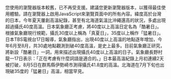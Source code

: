 您使用的瀏覽器版本較舊，已不再受支援。建議您更新瀏覽器版本，以獲得最佳使用體驗。請在瀏覽器上啟用JavaScript來瀏覽頁面中的所有內容。緯度高於台灣的日本，今年夏天屢創高溫紀錄，甚至有北海道氣溫比沖繩還高的狀況，多處出現超過攝氏40度高溫。日本氣象廳正考慮，將40度以上高溫日定名為「酷暑日」。根據氣象廳現行規範，攝氏30度以上稱為「真夏日」，35度以上稱作「猛暑日」。日本TBS電視台17日報導，氣象廳指出，出現40度以上高溫的地點逐年增加，今年6月至8月，共30處地點觀測到破40度高溫，是史上最多。目前氣象廳正研究，將新設「酷暑日」一詞，用來描述出現攝氏40度以上高溫的日子。氣象廳長野村龍一17日表示：「正在考慮有什麼詞語是適合的。」日本最高溫紀錄上月初連續2天被打破，8月5日在群馬縣伊勢崎市測得攝氏41.8度的高溫。北海道在7月下旬也出現破35度的「猛暑日」高溫，相當罕見。